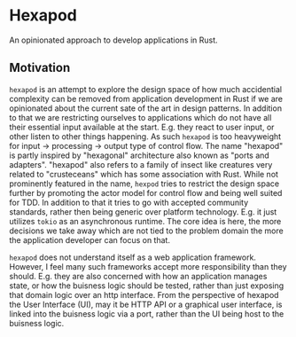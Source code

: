 
<!-- The below part is automatically generated. Update it by updating the crate docs in source and running cargo rdme on the command line. You can install the cargo command by calling "cargo rdme". Precondition, install with "cargo install cargo-rdme" -->
<!-- cargo-rdme start -->

# Hexapod

An opinionated approach to develop applications in Rust.

## Motivation

`hexapod` is  an attempt to explore the design space
of how much accidential complexity can be removed from application
development in Rust if we are opinionated about the current sate of the art
in design patterns. In addition to that we are restricting ourselves
to applications which do not have all their essential input available at the
start. E.g. they react to user input, or other listen to other things
happening. As such `hexapod` is too heavyweight for input -> processing ->
output type of control flow. The name "hexapod" is partly inspired by
"hexagonal" architecture also known as "ports and adapters". "hexapod" also
refers to a family of insect like creatures very related to "crusteceans"
which has some association with Rust. While not prominently featured in the
name, `hexpod` tries to restrict the design space further by promoting the
actor model for control flow and being well suited for TDD. In addition to
that it tries to go with accepted community standards, rather then being
generic over platform technology. E.g. it just utilizes `tokio` as an
asynchronous runtime. The core idea is here, the more decisions we take away
which are not tied to the problem domain the more the application developer
can focus on that.

`hexapod` does not understand itself as a web application framework.
However, I feel many such frameworks accept more responsibility than they
should. E.g. they are also concerned with how an application manages state,
or how the buisness logic should be tested, rather than just exposing
that domain logic over an http interface. From the perspective of hexapod
the User Interface (UI), may it be HTTP API or a graphical user interface,
is linked into the buisness logic via a port, rather than the UI being host
to the buisness logic.

<!-- cargo-rdme end -->

